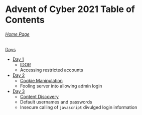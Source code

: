 # Advent of Cyber 2021 Table of Contents

###### [Home Page](https://tryhackme.com/room/adventofcyber3)

<u>Days</u>

- [Day 1](AoC-2021_Day1.0.md)
	- [IDOR](../../../knowledge-base/vulnerabilities/insecure_direct_object_reference-IDOR.md)
	- Accessing restricted accounts
- [Day 2](AoC-2021_Day2.0.md)
	- [Cookie Manipulation](../../../knowledge-base/vulnerabilities/cookie_manipulation.md)
	- Fooling server into allowing admin login
- [Day 3](AoC-2021_Day3.0.md)
	- [Content Discovery](../../../knowledge-base/vulnerabilities/content_discovery.md)
	- Default usernames and passwords
	- Insecure calling of `javascript` divulged login information